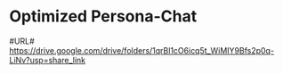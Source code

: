 <h1>Optimized Persona-Chat</h1>

#URL#
https://drive.google.com/drive/folders/1qrBl1cO6icq5t_WiMIY9Bfs2p0q-LiNv?usp=share_link